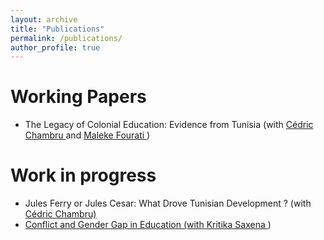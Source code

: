 ```yaml
---
layout: archive
title: "Publications"
permalink: /publications/
author_profile: true
---
```


Working Papers
===

* The Legacy of Colonial Education: Evidence from Tunisia (with <a href="https://cedricchambru.github.io"> Cédric Chambru </a> and <a href="https://sites.google.com/view/malekefourati/home"> Maleke Fourati </a>)

Work in progress
===

* Jules Ferry or Jules Cesar: What Drove Tunisian Development ? (with <a href="https://cedricchambru.github.io"> Cédric Chambru)
* Conflict and Gender Gap in Education (with <a href="https://www.kritikasaxena.com"> Kritika Saxena </a>)

